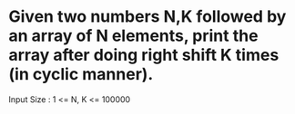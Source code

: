 # Given two numbers N,K followed by an array of N elements, print the array after doing right shift K times (in cyclic manner).
Input Size : 1 <= N, K <= 100000
